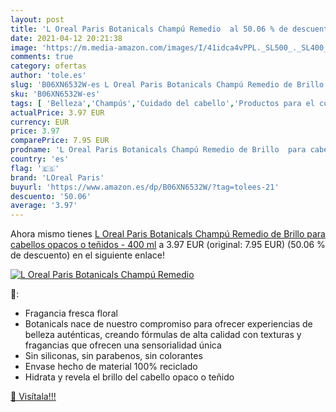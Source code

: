 ```yaml
---
layout: post
title: 'L Oreal Paris Botanicals Champú Remedio  al 50.06 % de descuento'
date: 2021-04-12 20:21:38
image: 'https://m.media-amazon.com/images/I/41idca4vPPL._SL500_._SL400_.jpg'
comments: true
category: ofertas
author: 'tole.es'
slug: 'B06XN6532W-es L Oreal Paris Botanicals Champú Remedio de Brillo para...'
sku: 'B06XN6532W-es'
tags: [ 'Belleza','Champús','Cuidado del cabello','Productos para el cuidado del cabello','champú','loreal paris', ]
actualPrice: 3.97 EUR
currency: EUR
price: 3.97
comparePrice: 7.95 EUR
prodname: 'L Oreal Paris Botanicals Champú Remedio de Brillo  para cabellos opacos o teñidos - 400 ml'
country: 'es'
flag: '🇪🇸'
brand: 'LOreal Paris'
buyurl: 'https://www.amazon.es/dp/B06XN6532W/?tag=tolees-21'
descuento: '50.06'
average: '3.97'
---
```


Ahora mismo tienes [L Oreal Paris Botanicals Champú Remedio de Brillo  para cabellos opacos o teñidos - 400 ml](https://www.amazon.es/dp/B06XN6532W/?tag=tolees-21) a 3.97 EUR (original: 7.95 EUR) (50.06 %  de descuento) en el siguiente enlace!

[![L Oreal Paris Botanicals Champú Remedio ](https://m.media-amazon.com/images/I/41idca4vPPL._SL500_._SL400_.jpg)](https://www.amazon.es/dp/B06XN6532W/?tag=tolees-21)

🔎:

- Fragancia fresca floral
- Botanicals nace de nuestro compromiso para ofrecer experiencias de belleza auténticas, creando fórmulas de alta calidad con texturas y fragancias que ofrecen una sensorialidad única
- Sin siliconas, sin parabenos, sin colorantes
- Envase hecho de material 100% reciclado
- Hidrata y revela el brillo del cabello opaco o teñido

[🛒 Visítala!!!](https://www.amazon.es/dp/B06XN6532W/?tag=tolees-21)
